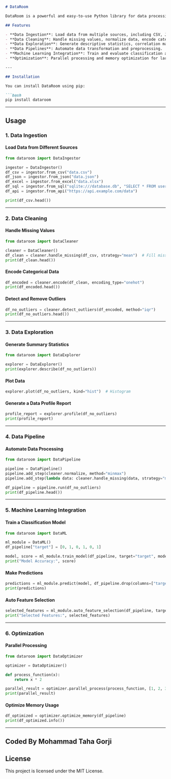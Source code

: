 ```markdown
# DataRoom

DataRoom is a powerful and easy-to-use Python library for data processing, cleaning, analysis, machine learning, and optimization. It provides an intuitive API with well-structured classes and functions, making it simple to work with data in various formats, including CSV, JSON, Excel, databases, and APIs.

## Features

- **Data Ingestion**: Load data from multiple sources, including CSV, JSON, Excel, databases, and APIs.
- **Data Cleaning**: Handle missing values, normalize data, encode categorical variables, and detect outliers.
- **Data Exploration**: Generate descriptive statistics, correlation matrices, and interactive plots.
- **Data Pipelines**: Automate data transformation and preprocessing.
- **Machine Learning Integration**: Train and evaluate classification and regression models.
- **Optimization**: Parallel processing and memory optimization for large datasets.

---

## Installation

You can install DataRoom using pip:

```bash
pip install dataroom
```

---

## Usage

### 1. Data Ingestion

#### Load Data from Different Sources

```python
from dataroom import DataIngestor

ingestor = DataIngestor()
df_csv = ingestor.from_csv("data.csv")
df_json = ingestor.from_json("data.json")
df_excel = ingestor.from_excel("data.xlsx")
df_sql = ingestor.from_sql("sqlite:///database.db", "SELECT * FROM users")
df_api = ingestor.from_api("https://api.example.com/data")

print(df_csv.head())
```

---

### 2. Data Cleaning

#### Handle Missing Values

```python
from dataroom import DataCleaner

cleaner = DataCleaner()
df_clean = cleaner.handle_missing(df_csv, strategy="mean")  # Fill missing values with column mean
print(df_clean.head())
```

#### Encode Categorical Data

```python
df_encoded = cleaner.encode(df_clean, encoding_type="onehot")
print(df_encoded.head())
```

#### Detect and Remove Outliers

```python
df_no_outliers = cleaner.detect_outliers(df_encoded, method="iqr")
print(df_no_outliers.head())
```

---

### 3. Data Exploration

#### Generate Summary Statistics

```python
from dataroom import DataExplorer

explorer = DataExplorer()
print(explorer.describe(df_no_outliers))
```

#### Plot Data

```python
explorer.plot(df_no_outliers, kind="hist")  # Histogram
```

#### Generate a Data Profile Report

```python
profile_report = explorer.profile(df_no_outliers)
print(profile_report)
```

---

### 4. Data Pipeline

#### Automate Data Processing

```python
from dataroom import DataPipeline

pipeline = DataPipeline()
pipeline.add_step(cleaner.normalize, method="minmax")
pipeline.add_step(lambda data: cleaner.handle_missing(data, strategy="median"))

df_pipeline = pipeline.run(df_no_outliers)
print(df_pipeline.head())
```

---

### 5. Machine Learning Integration

#### Train a Classification Model

```python
from dataroom import DataML

ml_module = DataML()
df_pipeline["target"] = [0, 1, 0, 1, 0, 1]

model, score = ml_module.train_model(df_pipeline, target="target", model_type="classification")
print("Model Accuracy:", score)
```

#### Make Predictions

```python
predictions = ml_module.predict(model, df_pipeline.drop(columns=["target"]))
print(predictions)
```

#### Auto Feature Selection

```python
selected_features = ml_module.auto_feature_selection(df_pipeline, target="target", method="correlation")
print("Selected Features:", selected_features)
```

---

### 6. Optimization

#### Parallel Processing

```python
from dataroom import DataOptimizer

optimizer = DataOptimizer()

def process_function(x):
    return x * 2

parallel_result = optimizer.parallel_process(process_function, [1, 2, 3, 4, 5])
print(parallel_result)
```

#### Optimize Memory Usage

```python
df_optimized = optimizer.optimize_memory(df_pipeline)
print(df_optimized.info())
```

---

## Coded By Mohammad Taha Gorji

## License

This project is licensed under the MIT License.
```